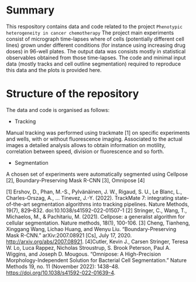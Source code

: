 # Summary

This respository contains data and code related to the project `Phenotypic heterogeneity in cancer chemotherapy`
The project main experiments consist of micrograph time-lapses where of cells (potentially different cell lines) grown under different conditions (for instance using increasing drug doses) in 96-well plates.
The output data was consists mostly in statistical observables obtained from those time-lapses. The code and minimal input data (mostly tracks and cell outline segmentation) required to reproduce this data and the plots is provided here.


# Structure of the repository 
The data and code is organised as follows:

* Tracking

Manual tracking was performed using trackmate [1] on specific experiments and wells, with or without fluorescence imaging. Associated to the actual images a detailed analysis allows to obtain information on motility, correlation between speed, division or fluorescence and so forth. 

* Segmentation

A chosen set of experiments were automatically segmented using Cellpose [2], Boundary-Preserving Mask R-CNN [3], Omnipose [4]



[1] Ershov, D., Phan, M.-S., Pylvänäinen, J. W., Rigaud, S. U., Le Blanc, L., Charles-Orszag, A., … Tinevez, J.-Y. (2022). TrackMate 7: integrating state-of-the-art segmentation algorithms into tracking pipelines. Nature Methods, 19(7), 829–832. doi:10.1038/s41592-022-01507-1
[2] Stringer, C., Wang, T., Michaelos, M., & Pachitariu, M. (2021). Cellpose: a generalist algorithm for cellular segmentation. Nature methods, 18(1), 100-106.
[3] Cheng, Tianheng, Xinggang Wang, Lichao Huang, and Wenyu Liu. “Boundary-Preserving Mask R-CNN.” arXiv:2007.08921 [Cs], July 17, 2020. http://arxiv.org/abs/2007.08921.
[4]Cutler, Kevin J., Carsen Stringer, Teresa W. Lo, Luca Rappez, Nicholas Stroustrup, S. Brook Peterson, Paul A. Wiggins, and Joseph D. Mougous. “Omnipose: A High-Precision Morphology-Independent Solution for Bacterial Cell Segmentation.” Nature Methods 19, no. 11 (November 2022): 1438–48. https://doi.org/10.1038/s41592-022-01639-4.
